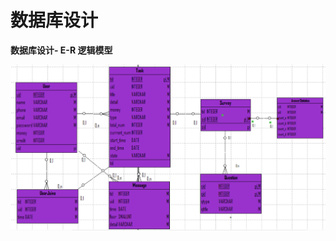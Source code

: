 # 数据库设计

**数据库设计- E-R 逻辑模型**

![数据库设计- E-R 逻辑模型](https://github.com/sysu-abi/image/blob/master/%E6%95%B0%E6%8D%AE%E5%BA%93%E8%AE%BE%E8%AE%A1-%20E-R%20%E9%80%BB%E8%BE%91%E6%A8%A1%E5%9E%8B.PNG)

